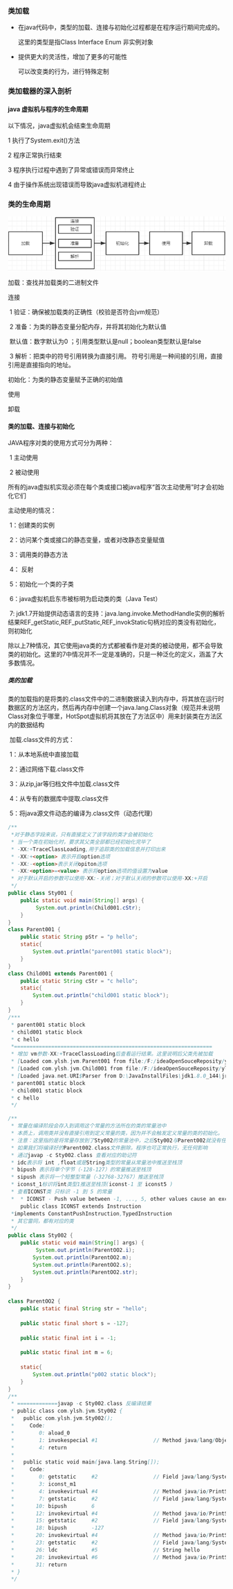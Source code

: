 ### 类加载

- 在java代码中，类型的加载、连接与初始化过程都是在程序运行期间完成的。

  这里的类型是指Class Interface Enum 非实例对象  

- 提供更大的灵活性，增加了更多的可能性  

  可以改变类的行为，进行特殊定制

  

### 类加载器的深入剖析

#### java 虚拟机与程序的生命周期

以下情况，java虚拟机会结束生命周期

1 执行了System.exit()方法

2 程序正常执行结束

3 程序执行过程中遇到了异常或错误而异常终止

4 由于操作系统出现错误而导致java虚拟机进程终止 

### 类的生命周期

![image-20191209204232361](./image/image-20191209204232361.png)

加载：查找并加载类的二进制文件

连接

​	1 验证：确保被加载类的正确性（校验是否符合jvm规范）

​	2 准备：为类的静态变量分配内存，并将其初始化为默认值

​	默认值：数字默认为0 ；引用类型默认是null；boolean类型默认是false

​	3 解析：把类中的符号引用转换为直接引用。 符号引用是一种间接的引用，直接引用是直接指向的地址。

初始化：为类的静态变量赋予正确的初始值

使用

卸载

#### 类的加载、连接与初始化

JAVA程序对类的使用方式可分为两种：

​	1 主动使用

​	2 被动使用

所有的java虚拟机实现必须在每个类或接口被java程序“首次主动使用”时才会初始化它们



主动使用的情况：

​	1：创建类的实例

​	2：访问某个类或接口的静态变量，或者对改静态变量赋值

​	3：调用类的静态方法

​	4： 反射

​	5：初始化一个类的子类

​	6：java虚拟机启东市被标明为启动类的类（Java Test）

​	7: jdk1.7开始提供动态语言的支持：java.lang.invoke.MethodHandle实例的解析结果REF_getStatic,REF_putStatic,REF_invokStatic句柄对应的类没有初始化，则初始化

除以上7种情况，其它使用java类的方式都被看作是对类的被动使用，都不会导致类的初始化。这里的7中情况并不一定是准确的，只是一种泛化的定义，涵盖了大多数情况。

##### 类的加载

​		类的加载指的是将类的.class文件中的二进制数据读入到内存中，将其放在运行时数据区的方法区内，然后再内存中创建一个java.lang.Class对象（规范并未说明Class对象位于哪里，HotSpot虚拟机将其放在了方法区中）用来封装类在方法区内的数据结构

​		加载.class文件的方式：

​			1：从本地系统中直接加载

​			2：通过网络下载.class文件

​			3：从zip,jar等归档文件中加载.class文件

​			4：从专有的数据库中提取.class文件

​			5：将java源文件动态的编译为.class文件（动态代理）

```java
/**
 *对于静态字段来说，只有直接定义了该字段的类才会被初始化
 * 当一个类在初始化时，要求其父类全部都已经初始化完毕了
 * -XX:+TraceClassLoading,用于追踪类的加载信息并打印出来
 * -XX:+<option> 表示开启option选项
 * -XX:-<option>表示关闭opiton选项
 * -XX:<option>=<value> 表示将option选项的值设置为value
 * 对于默认开启的参数可以使用-XX:-关闭；对于默认关闭的参数可以使用-XX:+开启
 */
public class Sty001 {
    public static void main(String[] args) {
         System.out.println(Child001.cStr);
    }
}
class Parent001 {
    public static String pStr = "p hello";
    static{
        System.out.println("parent001 static block");
    }
}
class Child001 extends Parent001 {
    public static String cStr = "c hello";
    static{
        System.out.println("child001 static block");
    }
}
/***
 * parent001 static block
 * child001 static block
 * c hello
 *================================================================
 * 增加 vm参数-XX:+TraceClassLoading后查看运行结果。这里说明后父类先被加载
 * [Loaded com.ylsh.jvm.Parent001 from file:/F:/ideaOpenSouceReposity/ylsh-study/target/classes/]
 * [Loaded com.ylsh.jvm.Child001 from file:/F:/ideaOpenSouceReposity/ylsh-study/target/classes/]
 * [Loaded java.net.URI$Parser from D:\JavaInstallFiles\jdk1.8.0_144\jre\lib\rt.jar]
 * parent001 static block
 * child001 static block
 * c hello
 */
```

```java
/**
 * 常量在编译阶段会存入到调用这个常量的方法所在的类的常量池中
 * 本质上，调用类并没有直接引用到定义常量的类，因为并不会触发定义常量的类的初始化。
 * 注意：这里指的是将常量存放到了Sty002的常量池中，之后Sty002与Parent002就没有任何关系了，
 * 如果我们将编译好的Parent002.class文件删除，程序也可正常执行，无任何影响
 * 通过javap -c Sty002.class 查看对应的助记符
 * idc表示将 int ,float或是String类型的常量从常量池中推送至栈顶
 * bipush 表示将单个字节（-128-127）的常量推送至栈顶
 * sipush 表示将一个短整型常量（-32768-32767）推送至栈顶
 * iconst_1标识将int类型1推送至栈顶(iconst-1 至 iconst5 )
 * 查看ICONST类 只标识 -1 到 5 的常量
 *  * ICONST - Push value between -1, ..., 5, other values cause an exception
    public class ICONST extends Instruction
 *implements ConstantPushInstruction,TypedInstruction
 * 其它雷同，都有对应的类
 */
public class Sty002 {
    public static void main(String[] args) {
         System.out.println(ParentOO2.i);
        System.out.println(ParentOO2.m);
        System.out.println(ParentOO2.s);
        System.out.println(ParentOO2.str);
    }
}

class ParentOO2 {
    public static final String str = "hello";

    public static final short s = -127;

    public static final int i = -1;

    public static final int m = 6;

    static{
        System.out.println("p002 static block");
    }
}
/**
 * =============javap -c Sty002.class 反编译结果
 * public class com.ylsh.jvm.Sty002 {
 *   public com.ylsh.jvm.Sty002();
 *     Code:
 *        0: aload_0
 *        1: invokespecial #1                  // Method java/lang/Object."<init>":()V
 *        4: return
 *
 *   public static void main(java.lang.String[]);
 *     Code:
 *        0: getstatic     #2                  // Field java/lang/System.out:Ljava/io/PrintStream;
 *        3: iconst_m1
 *        4: invokevirtual #4                  // Method java/io/PrintStream.println:(I)V
 *        7: getstatic     #2                  // Field java/lang/System.out:Ljava/io/PrintStream;
 *       10: bipush        6
 *       12: invokevirtual #4                  // Method java/io/PrintStream.println:(I)V
 *       15: getstatic     #2                  // Field java/lang/System.out:Ljava/io/PrintStream;
 *       18: bipush        -127
 *       20: invokevirtual #4                  // Method java/io/PrintStream.println:(I)V
 *       23: getstatic     #2                  // Field java/lang/System.out:Ljava/io/PrintStream;
 *       26: ldc           #5                  // String hello
 *       28: invokevirtual #6                  // Method java/io/PrintStream.println:(Ljava/lang/String;)V
 *       31: return
 * }
 */
```

